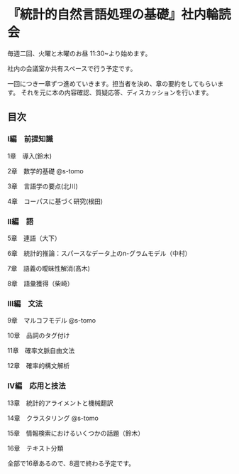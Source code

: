 # 『統計的自然言語処理の基礎』社内輪読会

毎週二回、火曜と木曜のお昼 11:30~より始めます。

社内の会議室か共有スペースで行う予定です。

一回につき一章ずつ進めていきます。担当者を決め、章の要約をしてもらいます。
それを元に本の内容確認、質疑応答、ディスカッションを行います。 

## 目次

### I編　前提知識

1章　導入(鈴木)

2章　数学的基礎 @s-tomo

3章　言語学の要点(北川)

4章　コーパスに基づく研究(根田)

### II編　語

5章　連語（大下）

6章　統計的推論：スパースなデータ上のn-グラムモデル（中村）

7章　語義の曖昧性解消(髙木)

8章　語彙獲得（柴崎）

### III編　文法

9章　マルコフモデル @s-tomo

10章　品詞のタグ付け

11章　確率文脈自由文法

12章　確率的構文解析

### IV編　応用と技法

13章　統計的アライメントと機械翻訳

14章　クラスタリング @s-tomo

15章　情報検索におけるいくつかの話題（鈴木）  

16章　テキスト分類


全部で16章あるので、8週で終わる予定です。

